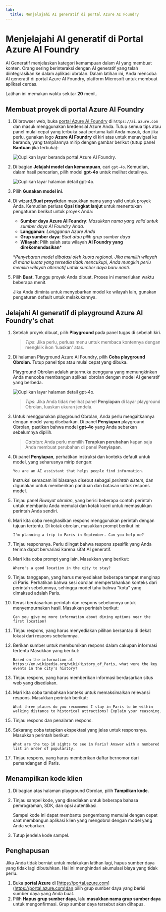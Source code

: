 ```yaml
---
lab:
  title: Menjelajahi AI generatif di portal Azure AI Foundry
---
```


# Menjelajahi AI generatif di Portal Azure AI Foundry

AI Generatif menjelaskan kategori kemampuan dalam AI yang membuat konten. Orang sering berinteraksi dengan AI generatif yang telah diintegrasikan ke dalam aplikasi obrolan. Dalam latihan ini, Anda mencoba AI generatif di portal Azure AI Foundry, platform Microsoft untuk membuat aplikasi cerdas. 

Latihan ini memakan waktu sekitar **20** menit.

## Membuat proyek di portal Azure AI Foundry

1. Di browser web, buka [portal Azure AI Foundry](https://ai.azure.com) di `https://ai.azure.com` dan masuk menggunakan kredensial Azure Anda. Tutup semua tips atau panel mulai cepat yang terbuka saat pertama kali Anda masuk, dan jika perlu, gunakan logo **Azure AI Foundry** di kiri atas untuk menavigasi ke beranda, yang tampilannya mirip dengan gambar berikut (tutup panel **Bantuan** jika terbuka):

    ![Cuplikan layar beranda portal Azure AI Foundry.](./media/ai-foundry-portal.png)

1. Di bagian **Jelajahi model dan kemampuan**, cari `gpt-4o`. Kemudian, dalam hasil pencarian, pilih model **gpt-4o** untuk melihat detailnya.

    ![Cuplikan layar halaman detail gpt-4o.](./media/gpt-4o-details.png)

1. Pilih **Gunakan model ini**.

1. Di wizard,**Buat proyek**dan masukkan nama yang valid untuk proyek Anda. Kemudian perluas **Opsi tingkat lanjut** untuk menentukan pengaturan berikut untuk proyek Anda:
    - **Sumber daya Azure AI Foundry**: *Masukkan nama yang valid untuk sumber daya AI Foundry Anda.*
    - **Langganan**: *Langganan Azure Anda*
    - **Grup sumber daya**: *Buat atau pilih grup sumber daya*
    - **Wilayah**: Pilih salah satu wilayah **AI Foundry yang direkomendasikan**\*
    
    \**Penyebaran model dibatasi oleh kuota regional. Jika memilih wilayah di mana kuota yang tersedia tidak mencukupi, Anda mungkin perlu memilih wilayah alternatif untuk sumber daya baru nanti.*

1. Pilih **Buat**. Tunggu proyek Anda dibuat. Proses ini memerlukan waktu beberapa menit.

    Jika Anda diminta untuk menyebarkan model ke wilayah lain, gunakan pengaturan default untuk melakukannya.

## Jelajahi AI generatif di playground Azure AI Foundry's chat

1. Setelah proyek dibuat, pilih **Playground** pada panel tugas di sebelah kiri. 

    >*Tips*: Jika perlu, perluas menu untuk membaca kontennya dengan mengklik ikon 'luaskan' atas.

1. Di halaman Playground Azure AI Foundry, pilih **Coba playground Obrolan**. Tutup panel tips atau mulai cepat yang dibuka.

    Playground Obrolan adalah antarmuka pengguna yang memungkinkan Anda mencoba membangun aplikasi obrolan dengan model AI generatif yang berbeda.

    ![Cuplikan layar halaman detail gpt-4o.](./media/chat-playground.png)

    >*Tips*: Jika Anda tidak melihat panel **Penyiapan** di layar playground Obrolan, luaskan ukuran jendela.  

1. Untuk menggunakan playground Obrolan, Anda perlu mengaitkannya dengan model yang disebarkan. Di panel **Penyiapan** playground Obrolan, pastikan bahwa model **gpt-4o** yang Anda sebarkan sebelumnya dipilih. 

    >*Catatan*: Anda perlu memilih **Terapkan perubahan** kapan saja Anda membuat perubahan di panel **Penyiapan**.

1. Di panel **Penyiapan**, perhatikan instruksi dan konteks default untuk model, yang seharusnya mirip dengan:

    `You are an AI assistant that helps people find information.`

    Instruksi semacam ini biasanya disebut sebagai *perintah sistem*, dan digunakan untuk memberikan panduan dan batasan untuk respons model.

1. Tinjau panel *Riwayat obrolan*, yang berisi beberapa contoh perintah untuk membantu Anda memulai dan kotak kueri untuk memasukkan perintah Anda sendiri. 

1. Mari kita coba menghasilkan respons menggunakan perintah dengan tujuan tertentu. Di kotak obrolan, masukkan prompt berikut ini:

    ```prompt
    I'm planning a trip to Paris in September. Can you help me?
    ```

1. Tinjau responsnya. Perlu diingat bahwa respons spesifik yang Anda terima dapat bervariasi karena sifat AI generatif.

1. Mari kita coba prompt yang lain. Masukkan yang berikut:

    ```prompt
    Where's a good location in the city to stay?
    ```

1. Tinjau tanggapan, yang harus menyediakan beberapa tempat menginap di Paris. Perhatikan bahwa sesi obrolan mempertahankan konteks dari perintah sebelumnya, sehingga model tahu bahwa "kota" yang dimaksud adalah Paris.

1. Iterasi berdasarkan perintah dan respons sebelumnya untuk menyempurnakan hasil. Masukkan perintah berikut:

    ```prompt
    Can you give me more information about dining options near the first location?
    ```

1. Tinjau respons, yang harus menyediakan pilihan bersantap di dekat lokasi dari respons sebelumnya. 

1. Berikan sumber untuk membumikan respons dalam cakupan informasi tertentu Masukkan yang berikut: 

    ```prompt
    Based on the information at https://en.wikipedia.org/wiki/History_of_Paris, what were the key events in the city's history?
    ```

1. Tinjau respons, yang harus memberikan informasi berdasarkan situs web yang disediakan. 

1. Mari kita coba tambahkan konteks untuk memaksimalkan relevansi respons. Masukkan perintah berikut: 

    ```prompt
    What three places do you recommend I stay in Paris to be within walking distance to historical attractions? Explain your reasoning.
    ```

1. Tinjau respons dan penalaran respons.  

1. Sekarang coba tetapkan ekspektasi yang jelas untuk responsnya. Masukkan perintah berikut:

    ```prompt
    What are the top 10 sights to see in Paris? Answer with a numbered list in order of popularity.
    ```

1. Tinjau respons, yang harus memberikan daftar bernomor dari pemandangan di Paris.

## Menampilkan kode klien

1. Di bagian atas halaman playground Obrolan, pilih **Tampilkan kode**.
1. Tinjau sampel kode, yang disediakan untuk beberapa bahasa pemrograman, SDK, dan opsi autentikasi.

    Sampel kode ini dapat membantu pengembang memulai dengan cepat saat membangun aplikasi klien yang mengobrol dengan model yang Anda sebarkan.

1. Tutup jendela kode sampel.

## Penghapusan

Jika Anda tidak berniat untuk melakukan latihan lagi, hapus sumber daya yang tidak lagi dibutuhkan. Hal ini menghindari akumulasi biaya yang tidak perlu.

1. Buka **portal Azure** di [https://portal.azure.com](https://portal.azure.com)dan pilih grup sumber daya yang berisi sumber daya yang Anda buat.
1. Pilih **Hapus grup sumber daya**, lalu **masukkan nama grup sumber daya** untuk mengonfirmasi. Grup sumber daya tersebut akan dihapus.
